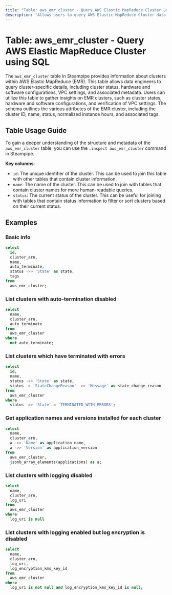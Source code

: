 ```yaml
---
title: "Table: aws_emr_cluster - Query AWS Elastic MapReduce Cluster using SQL"
description: "Allows users to query AWS Elastic MapReduce Cluster data."
---
```


# Table: aws_emr_cluster - Query AWS Elastic MapReduce Cluster using SQL

The `aws_emr_cluster` table in Steampipe provides information about clusters within AWS Elastic MapReduce (EMR). This table allows data engineers to query cluster-specific details, including cluster status, hardware and software configurations, VPC settings, and associated metadata. Users can utilize this table to gather insights on EMR clusters, such as cluster states, hardware and software configurations, and verification of VPC settings. The schema outlines the various attributes of the EMR cluster, including the cluster ID, name, status, normalized instance hours, and associated tags.

## Table Usage Guide

To gain a deeper understanding of the structure and metadata of the `aws_emr_cluster` table, you can use the `.inspect aws_emr_cluster` command in Steampipe.

**Key columns**:

- `id`: The unique identifier of the cluster. This can be used to join this table with other tables that contain cluster information.
- `name`: The name of the cluster. This can be used to join with tables that contain cluster names for more human-readable queries.
- `status`: The current status of the cluster. This can be useful for joining with tables that contain status information to filter or sort clusters based on their current status.

## Examples

### Basic info

```sql
select
  id,
  cluster_arn,
  name,
  auto_terminate,
  status ->> 'State' as state,
  tags
from
  aws_emr_cluster;
```


### List clusters with auto-termination disabled

```sql
select
  name,
  cluster_arn,
  auto_terminate
from
  aws_emr_cluster
where
  not auto_terminate;
```


### List clusters which have terminated with errors

```sql
select
  id,
  name,
  status ->> 'State' as state,
  status -> 'StateChangeReason' ->> 'Message' as state_change_reason
from
  aws_emr_cluster
where
  status ->> 'State' = 'TERMINATED_WITH_ERRORS';
```


### Get application names and versions installed for each cluster

```sql
select
  name,
  cluster_arn,
  a ->> 'Name' as application_name,
  a ->> 'Version' as application_version
from
  aws_emr_cluster,
  jsonb_array_elements(applications) as a;
```


### List clusters with logging disabled

```sql
select
  name,
  cluster_arn,
  log_uri
from
  aws_emr_cluster
where
  log_uri is null
```


### List clusters with logging enabled but log encryption is disabled

```sql
select
  name,
  cluster_arn,
  log_uri,
  log_encryption_kms_key_id
from
  aws_emr_cluster
where
  log_uri is not null and log_encryption_kms_key_id is null;
```
